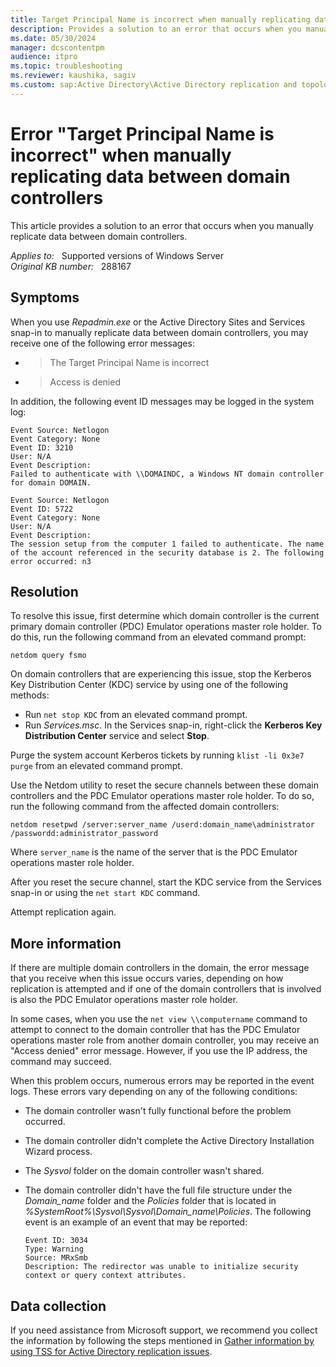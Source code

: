```yaml
---
title: Target Principal Name is incorrect when manually replicating data between domain controllers
description: Provides a solution to an error that occurs when you manually replicate data between domain controllers.
ms.date: 05/30/2024
manager: dcscontentpm
audience: itpro
ms.topic: troubleshooting
ms.reviewer: kaushika, sagiv
ms.custom: sap:Active Directory\Active Directory replication and topology, csstroubleshoot
---
```

# Error "Target Principal Name is incorrect" when manually replicating data between domain controllers

This article provides a solution to an error that occurs when you manually replicate data between domain controllers.

_Applies to:_ &nbsp; Supported versions of Windows Server  
_Original KB number:_ &nbsp; 288167

## Symptoms

When you use *Repadmin.exe* or the Active Directory Sites and Services snap-in to manually replicate data between domain controllers, you may receive one of the following error messages:

- > The Target Principal Name is incorrect

- > Access is denied

In addition, the following event ID messages may be logged in the system log:

```output
Event Source: Netlogon  
Event Category: None  
Event ID: 3210  
User: N/A  
Event Description:  
Failed to authenticate with \\DOMAINDC, a Windows NT domain controller for domain DOMAIN.
```

```output
Event Source: Netlogon  
Event ID: 5722  
Event Category: None  
User: N/A  
Event Description:  
The session setup from the computer 1 failed to authenticate. The name of the account referenced in the security database is 2. The following error occurred: n3
```

## Resolution

To resolve this issue, first determine which domain controller is the current primary domain controller (PDC) Emulator operations master role holder. To do this, run the following command from an elevated command prompt:

  ```console
  netdom query fsmo
  ```
  
On domain controllers that are experiencing this issue, stop the Kerberos Key Distribution Center (KDC) service by using one of the following methods:

- Run `net stop KDC` from an elevated command prompt. 
- Run *Services.msc*. In the Services snap-in, right-click the **Kerberos Key Distribution Center** service and select **Stop**.

Purge the system account Kerberos tickets by running `klist -li 0x3e7 purge` from an elevated command prompt.

Use the Netdom utility to reset the secure channels between these domain controllers and the PDC Emulator operations master role holder. To do so, run the following command from the affected domain controllers:

```console
netdom resetpwd /server:server_name /userd:domain_name\administrator /passwordd:administrator_password
```

Where `server_name` is the name of the server that is the PDC Emulator operations master role holder.

After you reset the secure channel, start the KDC service from the Services snap-in or using the `net start KDC` command. 

Attempt replication again.

## More information

If there are multiple domain controllers in the domain, the error message that you receive when this issue occurs varies, depending on how replication is attempted and if one of the domain controllers that is involved is also the PDC Emulator operations master role holder.

In some cases, when you use the `net view \\computername` command to attempt to connect to the domain controller that has the PDC Emulator operations master role from another domain controller, you may receive an "Access denied" error message. However, if you use the IP address, the command may succeed.

When this problem occurs, numerous errors may be reported in the event logs. These errors vary depending on any of the following conditions:

- The domain controller wasn't fully functional before the problem occurred.
- The domain controller didn't complete the Active Directory Installation Wizard process.
- The *Sysvol* folder on the domain controller wasn't shared.
- The domain controller didn't have the full file structure under the *Domain_name* folder and the *Policies* folder that is located in *%SystemRoot%\\Sysvol\\Sysvol\\Domain_name\\Policies*. The following event is an example of an event that may be reported:

  ```output
  Event ID: 3034  
  Type: Warning  
  Source: MRxSmb  
  Description: The redirector was unable to initialize security context or query context attributes.
  ```

## Data collection

If you need assistance from Microsoft support, we recommend you collect the information by following the steps mentioned in [Gather information by using TSS for Active Directory replication issues](../../windows-client/windows-troubleshooters/gather-information-using-tss-ad-replication.md).
